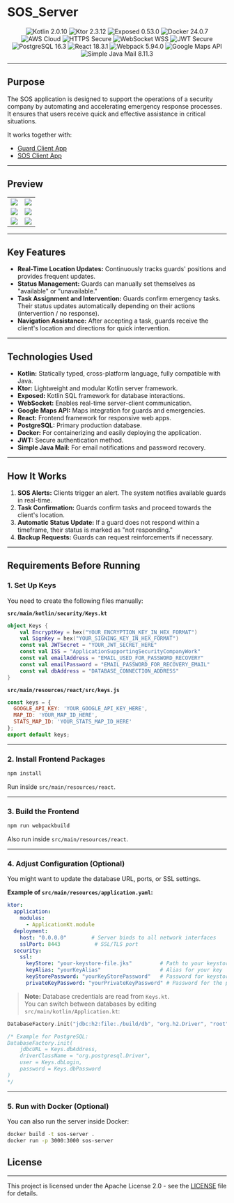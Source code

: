 # SOS_Server

<p align="center">
  <img src="https://img.shields.io/badge/Kotlin-2.0.10-purple" alt="Kotlin 2.0.10">
  <img src="https://img.shields.io/badge/Ktor-2.3.12-purple" alt="Ktor 2.3.12">
  <img src="https://img.shields.io/badge/Exposed-0.53.0-green" alt="Exposed 0.53.0">
  <img src="https://img.shields.io/badge/Docker-24.0.7-blue" alt="Docker 24.0.7">
  <img src="https://img.shields.io/badge/AWS-Cloud-orange" alt="AWS Cloud">
  <img src="https://img.shields.io/badge/HTTPS-Secure-green" alt="HTTPS Secure">
  <img src="https://img.shields.io/badge/WebSocket-WSS-blue" alt="WebSocket WSS">
  <img src="https://img.shields.io/badge/JWT-Secure-teal" alt="JWT Secure">
  <img src="https://img.shields.io/badge/PostgreSQL-16.3-blue" alt="PostgreSQL 16.3">
  <img src="https://img.shields.io/badge/React-18.3.1-skyblue" alt="React 18.3.1">
  <img src="https://img.shields.io/badge/Webpack-5.94.0-lightblue" alt="Webpack 5.94.0">
  <img src="https://img.shields.io/badge/Google_Maps-API-red" alt="Google Maps API">
  <img src="https://img.shields.io/badge/SimpleJavaMail-8.11.3-blue" alt="Simple Java Mail 8.11.3">
</p>

---

## Purpose
The SOS application is designed to support the operations of a security company by automating and accelerating emergency response processes.  
It ensures that users receive quick and effective assistance in critical situations.

It works together with:
- [Guard Client App](https://github.com/VoidSamuraj/SOS_Guard_App)
- [SOS Client App](https://github.com/VoidSamuraj/SOS_Client_App)

---

## Preview

<table>
  <tr>
    <td><img src="https://github.com/user-attachments/assets/16ac1d6f-43f7-4441-a0a9-6963d1c387e9"></td>
    <td><img src="https://github.com/user-attachments/assets/7182689f-6d02-43bf-89ab-3711c1d03af6"></td>
  </tr>
  <tr>
    <td><img src="https://github.com/user-attachments/assets/43120116-a355-49e0-a09c-a5f5468cfb18"></td>
    <td><img src="https://github.com/user-attachments/assets/92a175df-0863-43bb-8907-0830a1024b72"></td>
  </tr>
  <tr>
    <td><img src="https://github.com/user-attachments/assets/cae01527-4343-4443-97e8-defa26684d14"></td>
    <td><img src="https://github.com/user-attachments/assets/ac9c0ad2-dc46-4b87-b08e-54bc8f1d34da"></td>
  </tr>
</table>

---

## Key Features
- **Real-Time Location Updates:** Continuously tracks guards' positions and provides frequent updates.
- **Status Management:** Guards can manually set themselves as "available" or "unavailable."
- **Task Assignment and Intervention:** Guards confirm emergency tasks. Their status updates automatically depending on their actions (intervention / no response).
- **Navigation Assistance:** After accepting a task, guards receive the client's location and directions for quick intervention.

---

## Technologies Used
- **Kotlin:** Statically typed, cross-platform language, fully compatible with Java.
- **Ktor:** Lightweight and modular Kotlin server framework.
- **Exposed:** Kotlin SQL framework for database interactions.
- **WebSocket:** Enables real-time server-client communication.
- **Google Maps API:** Maps integration for guards and emergencies.
- **React:** Frontend framework for responsive web apps.
- **PostgreSQL:** Primary production database.
- **Docker:** For containerizing and easily deploying the application.
- **JWT:** Secure authentication method.
- **Simple Java Mail:** For email notifications and password recovery.

---

## How It Works
1. **SOS Alerts:** Clients trigger an alert. The system notifies available guards in real-time.
2. **Task Confirmation:** Guards confirm tasks and proceed towards the client's location.
3. **Automatic Status Update:** If a guard does not respond within a timeframe, their status is marked as "not responding."
4. **Backup Requests:** Guards can request reinforcements if necessary.

---

## Requirements Before Running

### 1. Set Up Keys
You need to create the following files manually:

**`src/main/kotlin/security/Keys.kt`**
```kotlin
object Keys {
    val EncryptKey = hex("YOUR_ENCRYPTION_KEY_IN_HEX_FORMAT")
    val SignKey = hex("YOUR_SIGNING_KEY_IN_HEX_FORMAT")
    const val JWTSecret = "YOUR_JWT_SECRET_HERE"
    const val ISS = "ApplicationSupportingSecurityCompanyWork"
    const val emailAddress = "EMAIL_USED_FOR_PASSWORD_RECOVERY"
    const val emailPassword = "EMAIL_PASSWORD_FOR_RECOVERY_EMAIL"
    const val dbAddress = "DATABASE_CONNECTION_ADDRESS"
}
```

**`src/main/resources/react/src/keys.js`**
```javascript
const keys = {
  GOOGLE_API_KEY: 'YOUR_GOOGLE_API_KEY_HERE',
  MAP_ID: 'YOUR_MAP_ID_HERE',
  STATS_MAP_ID: 'YOUR_STATS_MAP_ID_HERE'
};
export default keys;
```

---

### 2. Install Frontend Packages
```bash
npm install
```
Run inside `src/main/resources/react`.

---

### 3. Build the Frontend
```bash
npm run webpackbuild
```
Also run inside `src/main/resources/react`.

---

### 4. Adjust Configuration (Optional)

You might want to update the database URL, ports, or SSL settings.

**Example of `src/main/resources/application.yaml`:**
```yaml
ktor:
  application:
    modules:
      - ApplicationKt.module
  deployment:
    host: "0.0.0.0"        # Server binds to all network interfaces
    sslPort: 8443           # SSL/TLS port
  security:
    ssl:
      keyStore: "your-keystore-file.jks"         # Path to your keystore
      keyAlias: "yourKeyAlias"                   # Alias for your key
      keyStorePassword: "yourKeyStorePassword"   # Password for keystore
      privateKeyPassword: "yourPrivateKeyPassword" # Password for the private key
```

> **Note:** Database credentials are read from `Keys.kt`.  
> You can switch between databases by editing `src/main/kotlin/Application.kt`:

```kotlin
DatabaseFactory.init("jdbc:h2:file:./build/db", "org.h2.Driver", "root", "password")

/* Example for PostgreSQL:
DatabaseFactory.init(
    jdbcURL = Keys.dbAddress,
    driverClassName = "org.postgresql.Driver",
    user = Keys.dbLogin,
    password = Keys.dbPassword
)
*/
```

---

### 5. Run with Docker (Optional)
You can also run the server inside Docker:

```bash
docker build -t sos-server .
docker run -p 3000:3000 sos-server
```
## License

---

This project is licensed under the Apache License 2.0 - see the [LICENSE](LICENSE) file for details.

